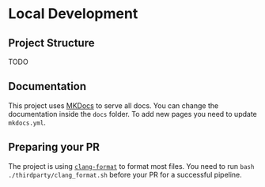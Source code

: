 # Local Development

## Project Structure

TODO

## Documentation

This project uses [MKDocs](https://www.mkdocs.org/) to serve all docs. You can change the documentation inside the ``docs`` folder. 
To add new pages you need to update ``mkdocs.yml``.

## Preparing your PR

The project is using [``clang-format``](https://clang.llvm.org/docs/ClangFormat.html) to format most files. You need to run `bash ./thirdparty/clang_format.sh` before your PR for a successful pipeline.

